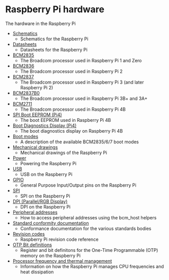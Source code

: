 # Raspberry Pi hardware

The hardware in the Raspberry Pi

- [Schematics](schematics/README.md)
    - Schematics for the Raspberry Pi
- [Datasheets](datasheets.md)
    - Datasheets for the Raspberry Pi
- [BCM2835](bcm2835/README.md)
    - The Broadcom processor used in Raspberry Pi 1 and Zero
- [BCM2836](bcm2836/README.md)
    - The Broadcom processor used in Raspberry Pi 2
- [BCM2837](bcm2837/README.md)
    - The Broadcom processor used in Raspberry Pi 3 (and later Raspberry Pi 2)
- [BCM2837B0](bcm2837b0/README.md)
    - The Broadcom processor used in Raspberry Pi 3B+ and 3A+
- [BCM2711](bcm2711/README.md)
    - The Broadcom processor used in Raspberry Pi 4B
- [SPI Boot EEPROM (Pi4)](booteeprom.md)
    - The boot EEPROM used in Raspberry Pi 4B
- [Boot Diagnostics Display (Pi4)](boot_diagnostics.md)
    - The boot diagnostics display on Raspberry Pi 4B
- [Boot modes](bootmodes/README.md)
    - A description of the available BCM2835/6/7 boot modes
- [Mechanical drawings](mechanical/README.md)
    - Mechanical drawings of the Raspberry Pi
- [Power](power/README.md)
    - Powering the Raspberry Pi
- [USB](usb/README.md)
    - USB on the Raspberry Pi
- [GPIO](gpio/README.md)
    - General Purpose Input/Output pins on the Raspberry Pi
- [SPI](spi/README.md)
    - SPI on the Raspberry Pi
- [DPI (Parallel/RGB Display)](dpi/README.md)
    - DPI on the Raspberry Pi
- [Peripheral addresses](peripheral_addresses.md)
    - How to access peripheral addresses using the bcm_host helpers
- [Standard conformity documentation](conformity.md)
    - Conformance documentation for the various standards bodies
- [Revision codes](revision-codes/README.md)
    - Raspberry Pi revision code reference
- [OTP Bit definitions](otpbits.md)
    - Register and bit definitons for the One-Time Programmable (OTP) memory on the Raspberry Pi
- [Processor frequency and thermal management](frequency-management.md)
    - Information on how the Raspberry Pi manages CPU frequencies and heat dissipation
